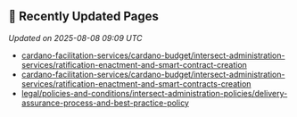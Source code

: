 ## 🔄 Recently Updated Pages

_Updated on 2025-08-08 09:09 UTC_

- [cardano-facilitation-services/cardano-budget/intersect-administration-services/ratification-enactment-and-smart-contract-creation](https://docs.intersectmbo.org/cardano-facilitation-services/cardano-budget/intersect-administration-services/ratification-enactment-and-smart-contract-creation)
- [cardano-facilitation-services/cardano-budget/intersect-administration-services/ratification-enactment-and-smart-contracts-creation](https://docs.intersectmbo.org/cardano-facilitation-services/cardano-budget/intersect-administration-services/ratification-enactment-and-smart-contracts-creation)
- [legal/policies-and-conditions/intersect-administration-policies/delivery-assurance-process-and-best-practice-policy](https://docs.intersectmbo.org/legal/policies-and-conditions/intersect-administration-policies/delivery-assurance-process-and-best-practice-policy)
